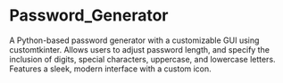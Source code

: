 # Password_Generator
A Python-based password generator with a customizable GUI using customtkinter. Allows users to adjust password length, and specify the inclusion of digits, special characters, uppercase, and lowercase letters. Features a sleek, modern interface with a custom icon.
